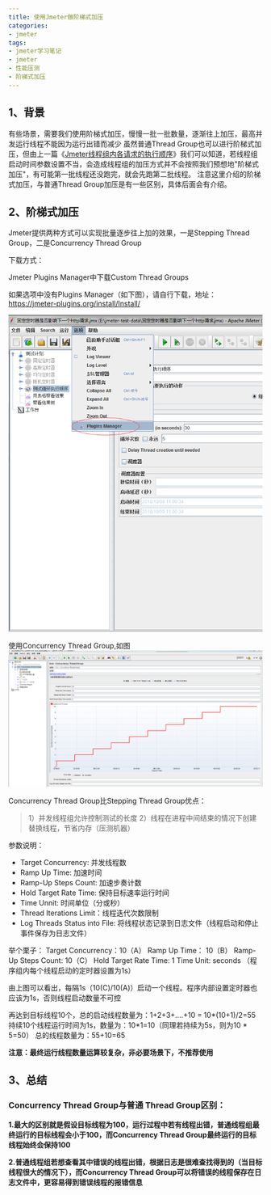 ```yaml
---
title: 使用Jmeter做阶梯式加压
categories: 
- jmeter
tags: 
- jmeter学习笔记
- jmeter
- 性能压测
- 阶梯式加压
---
```


## 1、背景
有些场景，需要我们使用阶梯式加压，慢慢一批一批数量，逐渐往上加压，最高并发运行线程不能因为运行出错而减少
虽然普通Thread Group也可以进行阶梯式加压，但由上一篇《[Jmeter线程组内各请求的执行顺序](https://ctq123.github.io/2019/01/24/jmeter2/)》我们可以知道，若线程组启动时间参数设置不当，会造成线程组的加压方式并不会按照我们预想地"阶梯式加压"，有可能第一批线程还没跑完，就会先跑第二批线程。
注意这里介绍的阶梯式加压，与普通Thread Group加压是有一些区别，具体后面会有介绍。

## 2、阶梯式加压
Jmeter提供两种方式可以实现批量逐步往上加的效果，一是Stepping Thread Group，二是Concurrency Thread Group

下载方式：

Jmeter Plugins Manager中下载Custom Thread Groups

如果选项中没有Plugins Manager（如下图），请自行下载，地址：https://jmeter-plugins.org/install/Install/

![](/assets/jmeter4-1.png)

使用Concurrency Thread Group,如图
![](/assets/jmeter4-2.png)

Concurrency Thread Group比Stepping Thread Group优点：
> 1）并发线程组允许控制测试的长度
> 2）线程在进程中间结束的情况下创建替换线程，节省内存（压测机器）

参数说明：
- Target Concurrency: 并发线程数
- Ramp Up Time: 加速时间
- Ramp-Up Steps Count: 加速步奏计数
- Hold Target Rate Time: 保持目标速率运行时间
- Time Unnit: 时间单位（分或秒）
- Thread Iterations Limit：线程迭代次数限制
- Log Threads Status into File: 将线程状态记录到日志文件（线程启动和停止事件保存为日志文件）

举个栗子：
Target Concurrency：10（A）
Ramp Up Time： 10（B）
Ramp-Up Steps Count: 10（C）
Hold Target Rate Time: 1
Time Unit: seconds
（程序组内每个线程启动的定时器设置为1s）

由上图可以看出，每隔1s（10(C)/10(A)）启动一个线程。程序内部设置定时器也应该为1s，否则线程启动数量不可控

再达到目标线程10个，总的启动线程数量为：1+2+3+....+10 = 10*(10+1)/2=55
持续10个线程运行时间为1s，数量为：10*1=10（同理若持续为5s，则为10 * 5=50）
总的线程数量为：55+10=65

**注意：最终运行线程数量运算较复杂，非必要场景下，不推荐使用**

## 3、总结

### Concurrency Thread Group与普通 Thread Group区别：

**1.最大的区别就是假设目标线程为100，运行过程中若有线程出错，普通线程组最终运行的目标线程会小于100，而Concurrency Thread Group最终运行的目标线程始终会保持100**

**2.普通线程组若想查看其中错误的线程出错，根据日志是很难查找得到的（当目标线程很大的情况下），而Concurrency Thread Group可以将错误的线程保存在日志文件中，更容易得到错误线程的报错信息**



